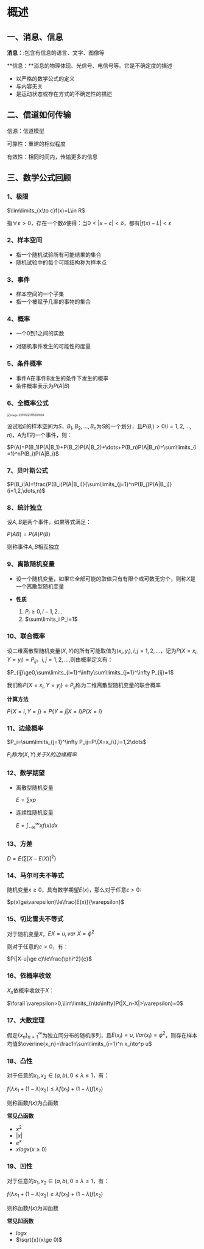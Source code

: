 # 概述



## 一、消息、信息

**消息：**:包含有信息的语言、文字、图像等

**信息：**消息的物理体现、光信号、电信号等。它是不确定度的描述

- 以严格的数学公式的定义
- 与内容无关
- 是运动状态或存在方式的不确定性的描述



## 二、信道如何传输

信源：信道模型

可靠性：重建的相似程度

有效性：相同时间内，传输更多的信息



## 三、数学公式回顾



### 1、极限

$\lim\limits_{x\to c}f(x)=L\in R$

指$\forall\varepsilon>0$，存在一个数$\delta$使得：当$0<|x-c|<\delta$，都有$|f(x)-L|<\varepsilon$



### 2、样本空间

- 指一个随机试验所有可能结果的集合
- 随机试验中的每个可能结构称为样本点





### 3、事件

- 样本空间的一个子集
- 指一个被赋予几率的事物的集合



### 4、概率

- 一个0到1之间的实数

- 对随机事件发生的可能性的度量



### 5、条件概率

- 事件A在事件B发生的条件下发生的概率
- 条件概率表示为$P(A|B)$



### 6、全概率公式

<img src="C:\Users\杨士伟\AppData\Roaming\Typora\typora-user-images\image-20191223115601834.png" alt="image-20191223115601834" style="zoom:50%;" />

设试验$E$的样本空间为$S$，$B_1,B_2,\dots,B_n$为$S$的一个划分，且$P(B_i)>0(i=1,2,\dots,n)$，$A$为$E$的一个事件，则：

$P(A)=P(B_1)P(A|B_1)+P(B_2)P(A|B_2)+\dots+P(B_n)P(A|B_n)=\sum\limits_{i=1}^nP(B_i)P(A|B_i)$



### 7、贝叶斯公式

$P(B_i|A)=\frac{P(B_i)P(A|B_i)}{\sum\limits_{j=1}^nP(B_j)P(A|B_j)}(i=1,2,\dots,n)$



### 8、统计独立

设$A,B$是两个事件，如果等式满足：

$P(AB)=P(A)P(B)$

则称事件$A,B$相互独立



### 9、离散随机变量

- 设一个随机变量，如果它全部可能的取值只有有限个或可数无穷个，则称$X$是一个离散型随机变量

- **性质**
  1. $P_i\ge0,i-1,2\dots$
  2. $\sum\limits_i P_i=1$



### 10、联合概率

设二维离散型随机变量$(X,Y)$的所有可能取值为$(x_i,y_i),i,j=1,2,\dots$，记为$P(X=x_i,Y=y_i)=P_{ij}，i,j=1,2,\dots,$则由概率定义有：

$P_{ij}\ge0,\sum\limits_{i=1}^\infty\sum\limits_{j=1}^\infty P_{ij}=1$

我们称$P\{X=x_i,Y=y_j\}=P_{ij}$称为二维离散型随机变量的联合概率

**计算方法**

$P\{X=i,Y=j\}=P\{Y=j|X=i\}P\{X=i\}$



### 11、边缘概率

$P_i=\sum\limits_{j=1}^\infty P_ij=P\{X=x_i\},i=1,2\dots$

$P_i称为(X,Y)关于X的边缘概率$



### 12、数学期望

- 离散型随机变量

  $E=\sum xp$

- 连续性随机变量

  $E=\int_{-\infty}^\infty xf(x)dx$



### 13、方差

$D=E\{\sum[X-E(X)]^2\}$





### 14、马尔可夫不等式

随机变量$x\ge0$，具有数学期望$E(x)$，那么对于任意$\varepsilon>0$:

$p(x\ge\varepsilon)\le\frac{E(x)}{\varepsilon}$



### 15、切比雪夫不等式

对于随机变量$X$，$EX=u,var\ X=\phi^2$

则对于任意的$c>0$，有：

$P(|X-u|\ge c)\le\frac{\phi^2}{c}$



### 16、依概率收敛

$X_n$依概率收敛于$X$：

$\forall \varepsilon>0,\lim\limits_{n\to\infty}P(|X_n-X|>\varepsilon)=0$



### 17、大数定理

假定$\{x_n\}_{n=1}^\infty$为独立同分布的随机序列，且$E(x_i)=u,Var(x_i)=\phi^2$，则存在样本均值$\overline{x_n}=\frac1n\sum\limits_{i=1}^n x_i\to^p u$



### 18、凸性

对于任意的$x_1,x_2\in(a,b),0\le\lambda\le1$，有：

$f(\lambda x_1+(1-\lambda)x_2)\le\lambda f(x_1)+(1-\lambda)f(x_2)$

则称函数$f(x)$为凸函数

**常见凸函数**

- $x^2$
- $|x|$
- $e^x$
- $xlogx(x\ge 0)$



### 19、凹性

对于任意的$x_1,x_2\in(a,b),0\le\lambda\le1$，有：

$f(\lambda x_1+(1-\lambda)x_2)\ge\lambda f(x_1)+(1-\lambda)f(x_2)$

则称函数$f(x)$为凹函数

**常见凹函数**

- $logx$
- $\sqrt{x}(x\ge 0)$







